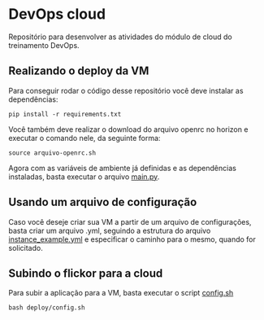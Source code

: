 # DevOps cloud

Repositório para desenvolver as atividades do módulo de cloud do treinamento DevOps.

## Realizando o deploy da VM

Para conseguir rodar o código desse repositório você deve instalar as dependências:
```
pip install -r requirements.txt
```
Você também deve realizar o download do arquivo openrc no horizon e executar o comando nele, da seguinte forma:
```
source arquivo-openrc.sh
```
Agora com as variáveis de ambiente já definidas e as dependências instaladas, basta executar o arquivo [main.py](https://github.com/Daviiap/openstack-deployment/blob/main/src/main.py).

## Usando um arquivo de configuração

Caso você deseje criar sua VM a partir de um arquivo de configurações, basta criar um arquivo .yml, seguindo a estrutura do arquivo [instance_example.yml](https://github.com/Daviiap/openstack-deployment/blob/main/instances/instance_example.yml) e especificar o caminho para o mesmo, quando for solicitado.

## Subindo o flickor para a cloud
Para subir a aplicação para a VM, basta executar o script [config.sh](https://github.com/Daviiap/openstack-deployment/blob/main/deploy/config.sh)
```
bash deploy/config.sh
```
<!-- ## Verificando o estado da aplicação

Para verificar se o servidor do flickor está online use o script [verifica_flickor.sh](https://git.lsd.ufcg.edu.br/caetano.albuquerque/devops-cloud/-/blob/master/Migrando_flickor/verifica_flickor.sh)

```
bash Migrando_flickor/verifica_flickor.sh [IP da VM]:5000
``` -->
